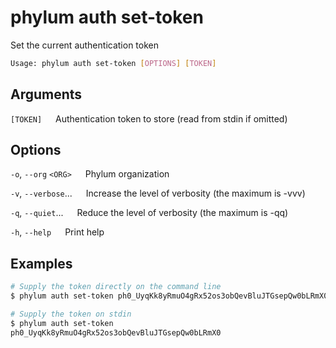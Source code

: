 # phylum auth set-token

Set the current authentication token

```sh
Usage: phylum auth set-token [OPTIONS] [TOKEN]
```

## Arguments

`[TOKEN]`
&emsp; Authentication token to store (read from stdin if omitted)

## Options

`-o`, `--org` `<ORG>`
&emsp; Phylum organization

`-v`, `--verbose`...
&emsp; Increase the level of verbosity (the maximum is -vvv)

`-q`, `--quiet`...
&emsp; Reduce the level of verbosity (the maximum is -qq)

`-h`, `--help`
&emsp; Print help

## Examples

```sh
# Supply the token directly on the command line
$ phylum auth set-token ph0_UyqKk8yRmuO4gRx52os3obQevBluJTGsepQw0bLRmX0

# Supply the token on stdin
$ phylum auth set-token
ph0_UyqKk8yRmuO4gRx52os3obQevBluJTGsepQw0bLRmX0
```
